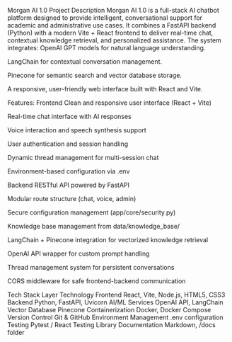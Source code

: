 Morgan AI 1.0
Project Description
Morgan AI 1.0 is a full-stack AI chatbot platform designed to provide intelligent, conversational support for academic and administrative use cases.
 It combines a FastAPI backend (Python) with a modern Vite + React frontend to deliver real-time chat, contextual knowledge retrieval, and personalized assistance.
The system integrates:
OpenAI GPT models for natural language understanding.


LangChain for contextual conversation management.


Pinecone for semantic search and vector database storage.


A responsive, user-friendly web interface built with React and Vite.



Features:
Frontend
Clean and responsive user interface (React + Vite)


Real-time chat interface with AI responses


Voice interaction and speech synthesis support


User authentication and session handling


Dynamic thread management for multi-session chat


Environment-based configuration via .env


 Backend
RESTful API powered by FastAPI


Modular route structure (chat, voice, admin)


Secure configuration management (app/core/security.py)


Knowledge base management from data/knowledge_base/


LangChain + Pinecone integration for vectorized knowledge retrieval


OpenAI API wrapper for custom prompt handling


Thread management system for persistent conversations


CORS middleware for safe frontend-backend communication



 Tech Stack
Layer
Technology
Frontend
React, Vite, Node.js, HTML5, CSS3
Backend
Python, FastAPI, Uvicorn
AI/ML Services
OpenAI API, LangChain
Vector Database
Pinecone
Containerization
Docker, Docker Compose
Version Control
Git & GitHub
Environment Management
.env configuration
Testing
Pytest / React Testing Library
Documentation
Markdown, /docs folder


